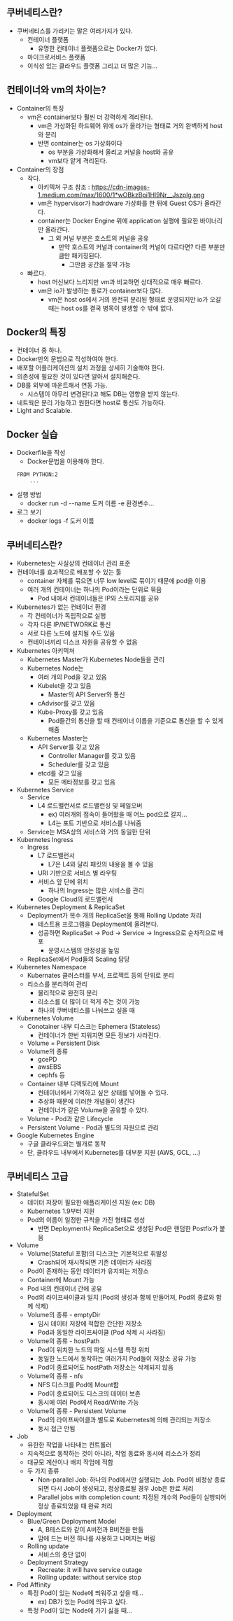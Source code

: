 ## 쿠버네티스란?

- 쿠버네티스를 가리키는 말은 여러가지가 있다.
	- 컨테이너 플랫폼
    	- 유명한 컨테이너 플랫폼으로는 Docker가 있다.
    - 마이크로서비스 플랫폼
    - 이식성 있는 클라우드 플랫폼 그리고 더 많은 기능...


## 컨테이너와 vm의 차이는?
- Container의 특징
	- vm은 container보다 훨씬 더 강력하게 격리된다. 
    	- vm은 가상화된 하드웨어 위에 os가 올라가는 형태로 거의 완벽하게 host와 분리
        - 반면 container는 os 가상화이다
        	- os 부분을 가상화해서 올리고 커널을 host와 공유
            - vm보다 얕게 격리된다.
- Container의 장점
	- 작다.
    	- 아키텍쳐 구조 참조 : https://cdn-images-1.medium.com/max/1600/1*wOBkzBpi1Hl9Nr__Jszplg.png
        - vm은 hypervisor가 hadrdware 가상화를 한 뒤에 Guest OS가 올라간다.
        - container는 Docker Engine 위에 application 실행에 필요한 바이너리만 올라간다.
        	- 그 외 커널 부분은 호스트의 커널을 공유
            	- 만약 호스트의 커널과 container의 커널이 다르다면? 다른 부분만큼만 패키징된다.
                	- 그만큼 공간을 절약 가능
    - 빠르다.
    	- host 머신보다 느리지만 vm과 비교하면 상대적으로 매우 빠르다.
        - vm은 io가 발생하는 통로가 container보다 많다.
        	- vm은 host os에서 거의 완전히 분리된 형태로 운영되지만 io가 오갈 때는 host os를  결국 병목이 발생할 수 밖에 없다.


## Docker의 특징
- 컨테이너 중 하나.
- Docker만의 문법으로 작성하여야 한다.
- 배포할 어플리케이션의 설치 과정을 상세히 기술해야 한다.
- 의존성에 필요한 것이 있다면 알아서 설치해준다.
- DB를 외부에 마운트해서 연동 가능.
	- 시스템이 아무리 변경된다고 해도 DB는 영향을 받지 않는다.
- 네트웍은 분리 가능하고 원한다면 host로 통신도 가능하다.
- Light and Scalable.

## Docker 실습
- Dockerfile을 작성
	- Docker문법을 이용해야 한다.
	```
    FROM PYTHON:2
    	...
    ```
- 실행 방법
	- docker run -d --name 도커 이름 -e 환경변수...
- 로그 보기
	- docker logs -f 도커 이름

## 쿠버네티스란?
- Kubernetes는 사실상의 컨테이너 관리 표준
- 컨테이너를 효과적으로 배포할 수 있는 툴
	- container 자체를 묶으면 너무 low level로 묶이기 때문에 pod을 이용
	- 여러 개의 컨테이너는 하나의 Pod이라는 단위로 묶음
    	- Pod 내에서 컨테이너들은 IP와 스토리지를 공유
- Kubernetes가 없는 컨테이너 환경
	- 각 컨테이너가 독립적으로 실행
    - 각자 다른 IP/NETWORK로 통신
    - 서로 다른 노드에 설치될 수도 있음
    - 컨테이너끼리 디스크 자원을 공유할 수 없음
- Kubernetes 아키텍쳐
	- Kubernetes Master가 Kubernetes Node들을 관리
    - Kubernetes Node는
    	- 여러 개의 Pod을 갖고 있음
        - Kubelet을 갖고 있음
        	- Master의 API Server와 통신
        - cAdvisor를 갖고 있음
    	- Kube-Proxy를 갖고 있음
        	- Pod들간의 통신을 할 때 컨테이너 이름을 기준으로 통신을 할 수 있게 해줌
	- Kubernetes Master는
    	- API Server를 갖고 있음
        	- Controller Manager를 갖고 있음
            - Scheduler를 갖고 있음
        - etcd를 갖고 있음
        	- 모든 메타정보를 갖고 있음
- Kubernetes Service
	- Service 
    	- L4 로드밸런서로 로드밸런싱 및 페일오버
    		- ex) 여러개의 접속이 들어왔을 때 어느 pod으로 갈지...
            - L4는 포트 기반으로 서비스를 나눠줌
    - Service는 MSA상의 서비스와 거의 동일한 단위
- Kubernetes Ingress
	- Ingress
    	- L7 로드밸런서	
        	- L7은 L4와 달리 패킷의 내용을 볼 수 있음
        - URI 기반으로 서비스 별 라우팅
        - 서비스 앞 단에 위치
        	- 하나의 Ingress는 많은 서비스를 관리
		- Google Cloud의 로드밸런서
- Kubernetes Deployment & ReplicaSet
	- Deployment가 복수 개의 ReplicaSet을 통해 Rolling Update 처리
    	- 테스트용 프로그램을 Deployment에 올려본다.
        - 성공하면 ReplicaSet -> Pod -> Service -> Ingress으로 순차적으로 배포
        	- 운영시스템의 안정성을 높임
	- ReplicaSet에서 Pod들의 Scaling 담당
- Kubernetes Namespace
	- Kubernates 클러스터를 부서, 프로젝트 등의 단위로 분리
    - 리소스를 분리하여 관리
    	- 물리적으로 완전히 분리
        - 리소스를 더 많이 더 적게 주는 것이 가능
        - 하나의 쿠버네티스를 나눠쓰고 싶을 때
- Kubernetes Volume
	- Conotainer 내부 디스크는 Ephemera (Stateless)
    	- 컨테이너가 한번 지워지면 모든 정보가 사라진다.
    - Volume = Persistent Disk
    - Volume의 종류
    	- gcePD
        - awsEBS
        - cephfs 등
    - Container 내부 디렉토리에 Mount
    	- 컨테이너에서 기억하고 싶은 상태를 넣어둘 수 있다.
        - 추상화 때문에 이러한 개념들이 생긴다
        - 컨테이너가 같은 Volume을 공유할 수 있다.
    - Volume - Pod과 같은 Lifecycle
    - Persistent Volume - Pod과 별도의 자원으로 관리
- Google Kubernetes Engine
	- 구글 클라우드와는 별개로 동작
    - 단, 클라우드 내부에서 Kubernetes를 대부분 지원 (AWS, GCL, ...)

## 쿠버네티스 고급
- StatefulSet
	- 데이터 저장이 필요한 애플리케이션 지원 (ex: DB)
    - Kubernetes 1.9부터 지원
    - Pod의 이름이 일정한 규칙을 가진 형태로 생성
    	- 반면 Deployment나 ReplicaSet으로 생성된 Pod은 랜덤한 Postfix가 붙음
- Volume
	- Volume(Stateful 포함)의 디스크는 기본적으로 휘발성
		- Crash되어 재시작되면 기존 데이터가 사라짐
	- Pod이 존재하는 동안 데이터가 유지되는 저장소
    - Container에 Mount 가능
    - Pod 내의 컨테이너 간에 공유
    - Pod의 라이프싸이클과 일치 (Pod의 생성과 함께 만들어져, Pod의 종료와 함께 삭제)
	- Volume의 종류 - emptyDir
		- 임시 데이터 저장에 적합한 간단한 저장소
   		- Pod과 동일한 라이프싸이클 (Pod 삭제 시 사라짐)
	- Volume의 종류 - hostPath
		- Pod이 위치한 노드의 파일 시스템 특정 위치
    	- 동일한 노드에서 동작하는 여러가지 Pod들이 저장소 공유 가능
    	- Pod이 종료되어도 hostPath 저장소는 삭제되지 않음
	- Volume의 종류 - nfs 
		- NFS 디스크를 Pod에 Mount함
    	- Pod이 종료되어도 디스크의 데이터 보존
    	- 동시에 여러 Pod에서 Read/Write 가능
	- Volume의 종류 - Persistent Volume
		- Pod의 라이프싸이클과 별도로 Kubernetes에 의해 관리되는 저장소
    	- 동시 접근 안됨
- Job
	- 유한한 작업을 나타내는 컨트롤러
    - 지속적으로 동작하는 것이 아니라, 작업 동료와 동시에 리소스가 정리
    - 대규모 계산이나 배치 작업에 적합
    - 두 가지 종류
    	- Non-parallel Job: 하나의 Pod에서만 실행되는 Job. Pod이 비정상 종료되면 다시 Job이 생성되고, 정상종료될 경우 Job은 완료 처리
        - Parallel jobs with completion count: 지정된 개수의 Pod들이 실행되어 정상 종료되었을 때 완료 처리
- Deployment
	- Blue/Green Deployment Model
    	- A, B테스트와 같이 A버전과 B버전을 만듦
        - 맘에 드는 버전 하나를 사용하고 나머지는 버림
    - Rolling update
    	- 서비스의 중단 없이
	- Deployment Strategy 
    	- Recreate: it will have service outage
        - Rolling update: without service stop
- Pod Affinity
	- 특정 Pod이 있는 Node에 띄워주고 싶을 때...
    	- ex) DB가 있는 Pod에 띄우고 싶다.
    - 특정 Pod이 있는 Node에 가기 싫을 때...
    
